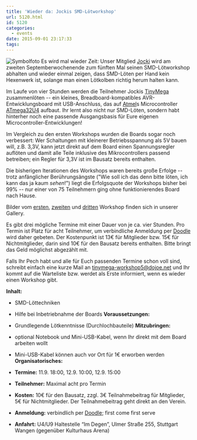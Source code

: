 ```yaml
---
title: 'Wieder da: Jockis SMD-Lötworkshop'
url: 5120.html
id: 5120
categories:
  - events
date: 2015-09-01 23:17:33
tags:
---
```


![Symbolfoto](https://blog.shackspace.de/wp-content/uploads/2012/11/IMG_0102-300x200.jpg "Symbolfoto") Es wird mal wieder Zeit: Unser Mitglied [Jocki](http://twitter.com/dop3j0e) wird am zweiten Septemberwochenende zum fünften Mal seinen SMD-Lötworkshop abhalten und wieder einmal zeigen, dass SMD-Löten per Hand kein Hexenwerk ist, solange man einen Lötkolben richtig herum halten kann.

<!--more-->

Im Laufe von vier Stunden werden die Teilnehmer Jockis [TinyMega](https://blog.shackspace.de/wiki/doku.php?id=project:tinymega) zusammenlöten -- ein kleines, Breadboard-kompatibles AVR-Entwicklungsboard mit USB-Anschluss, das auf [Atmel](http://www.atmel.com/)s Microcontroller [ATmega32U4](http://www.atmel.com/devices/ATMEGA32U4.aspx) aufbaut. Ihr lernt also nicht nur SMD-Löten, sondern habt hinterher noch eine passende Ausgangsbasis für Eure eigenen Microcontroller-Entwicklungen!

Im Vergleich zu den ersten Workshops wurden die Boards sogar noch verbessert: Wer Schaltungen mit kleinerer Betriebsspannung als 5V bauen will, z.B. 3,3V, kann jetzt direkt auf dem Board einen Spannungsregler auflöten und damit alle Teile inklusive des Mikrocontrollers passend betreiben; ein Regler für 3,3V ist im Bausatz bereits enthalten.

Die bisherigen Iterationen des Workshops waren bereits große Erfolge -- trotz anfänglicher Berührungsängste ("Wie soll ich das denn bitte löten, ich kann das ja kaum _sehen_!") liegt die Erfolgsquote der Workshops bisher bei 99% -- nur einer von 75 Teilnehmern ging ohne funktionierendes Board nach Hause.

Bilder vom [ersten](https://blog.shackspace.de/gallery/index.php/Menschen-Daten-Sensationen/SMD-Workshop-2011-11-04-05), [zweiten](https://blog.shackspace.de/gallery/index.php/Menschen-Daten-Sensationen/SMD-Workshop-2012-02-18) und [dritten](https://blog.shackspace.de/gallery/index.php/Menschen-Daten-Sensationen/SMD-Workshop-2012-12-08) Workshop finden sich in unserer Gallery.

Es gibt drei mögliche Termine mit einer Dauer von je ca. vier Stunden. Pro Termin ist Platz für acht Teilnehmer, um verbindliche Anmeldung per [Doodle](http://doodle.com/5kpmy9x28c4p7wik) wird daher gebeten. Der Kostenpunkt ist 13€ für Mitglieder bzw. 15€ für Nichtmitglieder, darin sind 10€ für den Bausatz bereits enthalten. Bitte bringt das Geld möglichst abgezählt mit.

Falls Ihr Pech habt und alle für Euch passenden Termine schon voll sind, schreibt einfach eine kurze Mail an [tinymega-workshop5@dojoe.net](mailto:tinymega-workshop5@dojoe.net) und Ihr kommt auf die Warteliste bzw. werdet als Erste informiert, wenn es wieder einen Workshop gibt.

**Inhalt:**

*   SMD-Löttechniken
*   Hilfe bei Inbetriebnahme der Boards
**Voraussetzungen:**

*   Grundlegende Lötkenntnisse (Durchlochbauteile)
**Mitzubringen:**

*   optional Notebook und Mini-USB-Kabel, wenn Ihr direkt mit dem Board arbeiten wollt
*   Mini-USB-Kabel können auch vor Ort für 1€ erworben werden
**Organisatorisches:**

*   **Termine:** 11.9\. 18:00, 12.9\. 10:00, 12.9\. 15:00
*   **Teilnehmer:** Maximal acht pro Termin
*   **Kosten:** 10€ für den Bausatz, zzgl. 3€ Teilnahmebeitrag für Mitglieder, 5€ für Nichtmitglieder. Der Teilnahmebeitrag geht direkt an den Verein.
*   **Anmeldung:** verbindlich per [Doodle](http://doodle.com/5kpmy9x28c4p7wik); first come first serve
*   **Anfahrt:** U4/U9 Haltestelle “Im Degen”, Ulmer Straße 255, Stuttgart Wangen (gegenüber Kulturhaus Arena)